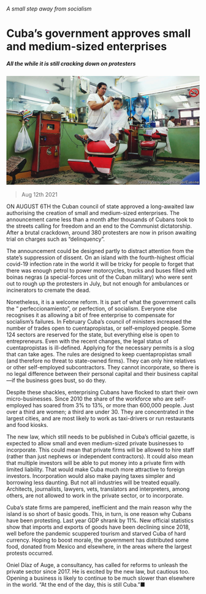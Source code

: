 ###### A small step away from socialism

# Cuba’s government approves small and medium-sized enterprises 

##### All the while it is still cracking down on protesters 

![image](images/20210814_AMP002_0.jpg) 

> Aug 12th 2021 

ON AUGUST 6TH the Cuban council of state approved a long-awaited law authorising the creation of small and medium-sized enterprises. The announcement came less than a month after thousands of Cubans took to the streets calling for freedom and an end to the Communist dictatorship. After a brutal crackdown, around 380 protesters are now in prison awaiting trial on charges such as “delinquency”.

The announcement could be designed partly to distract attention from the state’s suppression of dissent. On an island with the fourth-highest official covid-19 infection rate in the world it will be tricky for people to forget that there was enough petrol to power motorcycles, trucks and buses filled with boinas negras (a special-forces unit of the Cuban military) who were sent out to rough up the protesters in July, but not enough for ambulances or incinerators to cremate the dead.


Nonetheless, it is a welcome reform. It is part of what the government calls the “ perfeccionamiento”, or perfection, of socialism. Everyone else recognises it as allowing a bit of free enterprise to compensate for socialism’s failures. In February Cuba’s council of ministers increased the number of trades open to cuentapropistas, or self-employed people. Some 124 sectors are reserved for the state, but everything else is open to entrepreneurs. Even with the recent changes, the legal status of cuentapropistas is ill-defined. Applying for the necessary permits is a slog that can take ages. The rules are designed to keep cuentapropistas small (and therefore no threat to state-owned firms). They can only hire relatives or other self-employed subcontractors. They cannot incorporate, so there is no legal difference between their personal capital and their business capital—if the business goes bust, so do they.

Despite these shackles, enterprising Cubans have flocked to start their own micro-businesses. Since 2010 the share of the workforce who are self-employed has soared from 3% to 13%, or more than 600,000 people. Just over a third are women; a third are under 30. They are concentrated in the largest cities, and are most likely to work as taxi-drivers or run restaurants and food kiosks.

The new law, which still needs to be published in Cuba’s official gazette, is expected to allow small and even medium-sized private businesses to incorporate. This could mean that private firms will be allowed to hire staff (rather than just nephews or independent contractors). It could also mean that multiple investors will be able to put money into a private firm with limited liability. That would make Cuba much more attractive to foreign investors. Incorporation would also make paying taxes simpler and borrowing less daunting. But not all industries will be treated equally. Architects, journalists, lawyers, vets, translators and interpreters, among others, are not allowed to work in the private sector, or to incorporate.

Cuba’s state firms are pampered, inefficient and the main reason why the island is so short of basic goods. This, in turn, is one reason why Cubans have been protesting. Last year GDP shrank by 11%. New official statistics show that imports and exports of goods have been declining since 2018, well before the pandemic scuppered tourism and starved Cuba of hard currency. Hoping to boost morale, the government has distributed some food, donated from Mexico and elsewhere, in the areas where the largest protests occurred.

Oniel Díaz of Auge, a consultancy, has called for reforms to unleash the private sector since 2017. He is excited by the new law, but cautious too. Opening a business is likely to continue to be much slower than elsewhere in the world. “At the end of the day, this is still Cuba.”■

